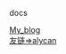 
docs


<style>
#beian {
 display:block;
 height:50px;
 line-height:50px;
 margin-top:50%;
 position:relative;
}
.else{
	margin-top:1%;
}
</style>


<a target="blank"  href="https://lidaqi001.github.io/ldq-blog/my_blog">My_blog</a>
<br/>
<a target="blank"  href="http://alycan.com/">友链=>alycan</a>
<br/>
